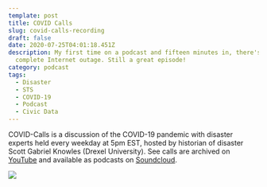```yaml
---
template: post
title: COVID Calls
slug: covid-calls-recording
draft: false
date: 2020-07-25T04:01:18.451Z
description: My first time on a podcast and fifteen minutes in, there's a
  complete Internet outage. Still a great episode!
category: podcast
tags:
  - Disaster
  - STS
  - COVID-19
  - Podcast
  - Civic Data
---
```

COVID-Calls is a discussion of the COVID-19 pandemic with disaster experts held every weekday at 5pm EST, hosted by historian of disaster Scott Gabriel Knowles (Drexel University). See calls are archived on [YouTube](https://www.youtube.com/channel/UCgxa_-w98BhAIiwbw2dxKlQ/featured) and available as podcasts on [Soundcloud](https://soundcloud.com/scott-knowles-433708957).

![](/media/screen-shot-2020-07-24-at-9.04.36-pm.png)